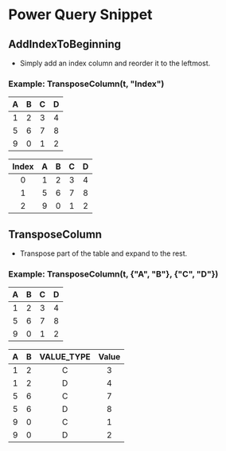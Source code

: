 
# Power Query Snippet

## AddIndexToBeginning

- Simply add an index column and reorder it to the leftmost.

### Example: TransposeColumn(t, "Index")
|A|B|C|D|
|:--:|:--:|:--:|:--:|
|1|2|3|4|
|5|6|7|8|
|9|0|1|2|

|Index|A|B|C|D|
|:--:|:--:|:--:|:--:|:--:|
|0|1|2|3|4|
|1|5|6|7|8|
|2|9|0|1|2|

## TransposeColumn

- Transpose part of the table and expand to the rest.

### Example: TransposeColumn(t, {"A", "B"}, {"C", "D"})
|A|B|C|D|
|:--:|:--:|:--:|:--:|
|1|2|3|4|
|5|6|7|8|
|9|0|1|2|

|A|B|VALUE_TYPE|Value|
|:--:|:--:|:--:|:--:|
|1|2|C|3|
|1|2|D|4|
|5|6|C|7|
|5|6|D|8|
|9|0|C|1|
|9|0|D|2|



